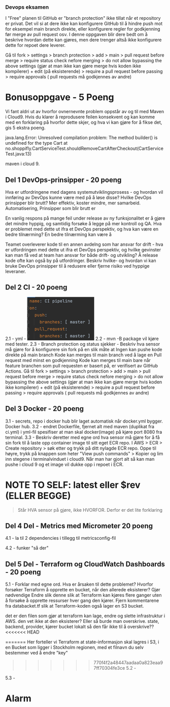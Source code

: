 ### Devops eksamen
I "Free" planen til GitHub er "branch protection" ikke tillat når et repository er privat. Det vil si at dere ikke kan konfigurere GitHub til å hindre push mot for eksempel main branch direkte, eller konfigurere regler for godkjenning før merge av pull request osv.
I denne oppgaven blir dere bedt om å beskrive hvordan dette kan gjøres, men dere trenger altså ikke konfigurere dette for repoet dere leverer.

Gå til fork > settings > branch protection > add > main > pull request before merge > require status check nefore merging > 
do not allow bypassing the above settings (gjør at man ikke kan gjøre merge hvis koden ikke kompilerer) + edit (på eksisterende) > 
require a pull request before passing > require approvals ( pull requests må godkjennes av andre)


# Bonusoppgave - 5 Poeng
Vi fant aldri ut av hvorfor ovnernevnte problem oppstår av og til med Maven i Cloud9. Hvis du klarer å reprodusere feilen konsekvent og kan komme med en forklaring på hvorfor dette skjer, og hva vi kan gjøre for å fikse det, gis 5 ekstra poeng.

java.lang.Error:
Unresolved compilation problem:
The method builder() is undefined for the type Cart
at no.shoppifly.CartServiceTest.shouldRemoveCartAfterCheckout(CartServiceTest.java:13)

maven i cloud 9.


## Del 1 DevOps-prinsipper - 20 poeng
Hva er utfordringene med dagens systemutviklingsprosess - og hvordan vil innføring av DevOps kunne være med på å løse disse? Hvilke DevOps prinsipper blir brutt?
Mer effektiv, koster mindre, mer samarbeid. Automatisering, Prinsipper som blir brutt er 

En vanlig respons på mange feil under release av ny funksjonalitet er å gjøre det mindre hyppig, og samtidig forsøke å legge på mer kontroll og QA. Hva er problemet med dette ut ifra et DevOps perspektiv, og hva kan være en bedre tilnærming?
En bedre tilnærming kan være å

Teamet overleverer kode til en annen avdelng som har ansvar for drift - hva er utfordringen med dette ut ifra et DevOps perspektiv, og hvilke gevinster kan man få ved at team han ansvar for både drift- og utvikling?
Å release kode ofte kan også by på utfordringer. Beskriv hvilke- og hvordan vi kan bruke DevOps prinsipper til å redusere eller fjerne risiko ved hyppige leveraner.


## Del 2 CI - 20 poeng
2.1 - yml - 
![img.png](img.png)
2.2 - mvn -B package vil kjøre med tester.
2.3 - Branch protection og status sjekker - Beskriv hva sensor må gjøre for å konfigurere sin fork på en slik måte at
Ingen kan pushe kode direkte på main branch
Kode kan merges til main branch ved å lage en Pull request med minst en godkjenning
Kode kan merges til main bare når feature branchen som pull requesten er basert på, er verifisert av GitHub Actions.
Gå til fork > settings > branch protection > add > main > pull request before merge > require status check nefore merging >
do not allow bypassing the above settings (gjør at man ikke kan gjøre merge hvis koden ikke kompilerer) + edit (på eksisterende) >
require a pull request before passing > require approvals ( pull requests må godkjennes av andre)


## Del 3 Docker - 20 poeng
3.1  - secrets, repo i docker hub blir laget automatisk når docker.yml bygger. Docker hub.
3.2 - endret Dockerfile, fjernet alt med maven (duplikat fra ci.yml) i yml-fil
spesifiser at man skal docker(image) på kjøre port 8080 fra terminal.
3.3 - Beskriv deretter med egne ord hva sensor må gjøre for å få sin fork til å laste opp container image til sitt eget ECR repo.
I AWS > ECR > Create repository > søk etter og trykk på ditt nylagde ECR repo. Oppe til høyre, trykk på knappen som heter 
"View push commands" > Kopier og lim inn stegene i terminalvinduet i cloud9. Når man har gjort alt så kan man pushe i cloud 9 og et image vil dukke opp i repoet i ECR. 
# NOTE TO SELF: latest eller $rev (ELLER BEGGE)
> Står HVA sensor på gjøre, ikke HVORFOR. Derfor er det lite forklaring

## Del 4 Del - Metrics med Micrometer 20 poeng
4.1 - la til 2 dependencies i tillegg til metricsconfig-fil

4.2 - funker "så der"

## Del 5 Del - Terraform og CloudWatch Dashboards - 20 poeng
5.1 - 
Forklar med egne ord. Hva er årsaken til dette problemet? Hvorfor forsøker Terraform å opprette en bucket, når den allerede eksisterer?
Gjør nødvendige Endre slik denne slik at Terraform kan kjøres flere ganger uten å forsøke å opprette ressurser hver gang den kjører.
Fjern kommentarene fra databacket.tf slik at Terraform-koden også lager en S3 bucket.

det er den filen som gjør at terraform kan lage, endre og slette infrastruktur i AWS.
den vet ikke at den eksisterer? Eller så burde man overskrive.
state, backend, provider, kjører bucket lokalt så den får ikke til å overskrive??
<<<<<<< HEAD

=======
Her forteller vi Terraform at state-informasjon skal lagres i S3, i en Bucket som ligger i Stockholm regionen, med et filnavn du selv bestemmer ved å endre "key"
>>>>>>> 770f4f2a48447aadaa0a823eaa97ff70304fe3ce
5.2 - 

5.3 - 

# Alarm

























